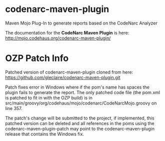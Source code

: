 codenarc-maven-plugin
=====================

Maven Mojo Plug-In to generate reports based on the CodeNarc Analyzer

The documentation for the **CodeNarc Maven Plugin** is here: http://mojo.codehaus.org/codenarc-maven-plugin/

OZP Patch Info
==============

Patched version of codenarc-maven-plugin cloned from here: https://github.com/gleclaire/codenarc-maven-plugin.git

Patch fixes error in Windows where if the pom's name has spaces the plugin fails to generate the report. The only patched code file (the pom.xml is patched to fit in with the OZP build) is in src/main/groovy/org/codehaus/mojo/codenarc/CodeNarcMojo.groovy on line 357.

The patch's change will be submitted to the project, if implemented, this patched version can be deleted and all references in the poms using the codenarc-maven-plugin-patch may point to the codenarc-maven-plugin release that contains the Windows fix.
